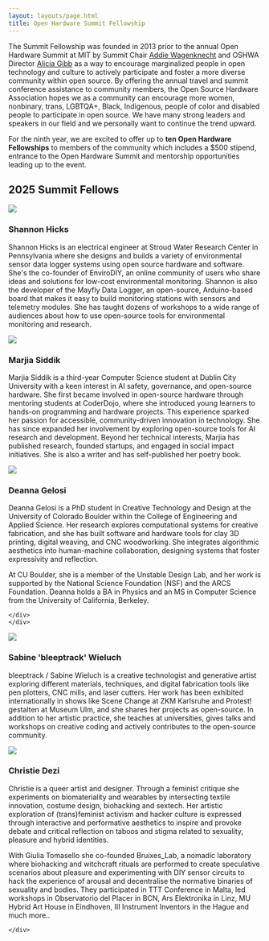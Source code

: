 ```yaml
---
layout: layouts/page.html
title: Open Hardware Summit Fellowship
---
```


The Summit Fellowship was founded in 2013 prior to the annual Open Hardware Summit at MIT by Summit Chair [Addie Wagenknecht](http://placesiveneverbeen.com/) and OSHWA Director [Alicia Gibb](http://aliciagibb.com/) as a way to encourage marginalized people in open technology and culture to actively participate and foster a more diverse community within open source. By offering the annual travel and summit conference assistance to community members, the Open Source Hardware Association hopes we as a community can encourage more women, nonbinary, trans, LGBTQA+, Black, Indigenous, people of color and disabled people to participate in open source. We have many strong leaders and speakers in our field and we personally want to continue the trend upward.

For the ninth year, we are excited to offer up to **ten Open Hardware Fellowships** to members of the community which includes a $500 stipend, entrance to the Open Hardware Summit and mentorship opportunities leading up to the event.

## 2025 Summit Fellows

<div class="cool-person">
    <img src="/static/images/shannon-hicks.jpg" class="has-outlined-shadow">
    <div>
        <h3>Shannon Hicks</h3>
        <ul class="details">
        </ul>
        <p>
           Shannon Hicks is an electrical engineer at Stroud Water Research Center in Pennsylvania where she designs and builds a variety of environmental sensor data logger systems using open source hardware and software.  She's the co-founder of EnviroDIY, an online community of users who share ideas and solutions for low-cost environmental monitoring.  Shannon is also the developer of the Mayfly Data Logger, an open-source, Arduino-based board that makes it easy to build monitoring stations with sensors and telemetry modules.  She has taught dozens of workshops to a wide range of audiences about how to use open-source tools for environmental monitoring and research.  
        </p>
    </div>
    </div>
<div class="cool-person">
    <img src="/static/images/marjia-siddik.jpeg" class="has-outlined-shadow">
    <div>
        <h3>Marjia Siddik</h3>
        <ul class="details">
        </ul>
        <p>
           Marjia Siddik is a third-year Computer Science student at Dublin City University with a keen interest in AI safety, governance, and open-source hardware. She first became involved in open-source hardware through mentoring students at CoderDojo, where she introduced young learners to hands-on programming and hardware projects. This experience sparked her passion for accessible, community-driven innovation in technology. She has since expanded her involvement by exploring open-source tools for AI research and development. Beyond her technical interests, Marjia has published research, founded startups, and engaged in social impact initiatives. She is also a writer and has self-published her poetry book.
        </p>
    </div>
    </div>
</div>
</div>
<div class="cool-person">
    <img src="/static/images/DeannaGelosi-square.png" class="has-outlined-shadow">
    <div>
        <h3>Deanna Gelosi</h3>
        <ul class="details">
        </ul>
        <p>
           Deanna Gelosi is a PhD student in Creative Technology and Design at the University of Colorado Boulder within the College of Engineering and Applied Science. Her research explores computational systems for creative fabrication, and she has built software and hardware tools for clay 3D printing, digital weaving, and CNC woodworking. She integrates algorithmic aesthetics into human-machine collaboration, designing systems that foster expressivity and reflection.

At CU Boulder, she is a member of the Unstable Design Lab, and her work is supported by the National Science Foundation (NSF) and the ARCS Foundation. Deanna holds a BA in Physics and an MS in Computer Science from the University of California, Berkeley.
        </p>
        
    </div>
    </div>
<div class="cool-person">
    <img src="/static/images/Sabine-welch.jpg" class="has-outlined-shadow">
    <div>
        <h3>Sabine 'bleeptrack' Wieluch</h3>
        <ul class="details">
        </ul>
        <p>
           bleeptrack / Sabine Wieluch is a creative technologist and generative artist exploring different materials, techniques, and digital fabrication tools like pen plotters, CNC mills, and laser cutters. Her work has been exhibited internationally in shows like Scene Change at ZKM Karlsruhe and Protest! gestalten at Museum Ulm, and she shares her projects as open-source. In addition to her artistic practice, she teaches at universities, gives talks and workshops on creative coding and actively contributes to the open-source community.
        </p>
    </div>
      </div>
      </div>
<div class="cool-person">
    <img src="/static/images/cris-dezi.JPG" class="has-outlined-shadow">
    <div>
        <h3>Christie Dezi</h3>
        <ul class="details">
        </ul>
        <p>
           Christie is a queer artist and designer.
Through a feminist critique she experiments on biomateriality and wearables by intersecting textile innovation, costume design, biohacking and sextech.
Her artistic exploration of (trans)feminist activism and hacker culture is expressed through interactive and performative aesthetics to inspire and provoke debate and critical reflection on taboos and stigma related to sexuality, pleasure and hybrid identities.

With Giulia Tomasello she co-founded Bruixes_Lab, a nomadic laboratory where biohacking and witchcraft rituals are performed to create speculative scenarios about pleasure and experimenting with DIY sensor circuits to hack the experience of arousal and decentralise the normative binaries of sexuality and bodies.
They participated in TTT Conference in Malta, led workshops in Observatorio del Placer in BCN, Ars Elektronika in Linz, MU Hybrid Art House in Eindhoven, III Instrument Inventors in the Hague and much more..
        </p>
      
    </div>
